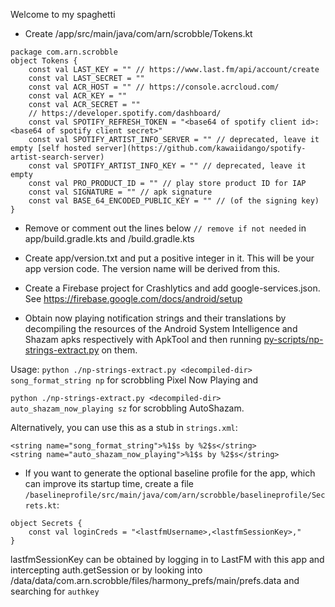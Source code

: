 Welcome to my spaghetti

- Create /app/src/main/java/com/arn/scrobble/Tokens.kt
```
package com.arn.scrobble
object Tokens {
    const val LAST_KEY = "" // https://www.last.fm/api/account/create
    const val LAST_SECRET = ""
    const val ACR_HOST = "" // https://console.acrcloud.com/
    const val ACR_KEY = ""
    const val ACR_SECRET = ""
    // https://developer.spotify.com/dashboard/
    const val SPOTIFY_REFRESH_TOKEN = "<base64 of spotify client id>:<base64 of spotify client secret>"
    const val SPOTIFY_ARTIST_INFO_SERVER = "" // deprecated, leave it empty [self hosted server](https://github.com/kawaiidango/spotify-artist-search-server)
    const val SPOTIFY_ARTIST_INFO_KEY = "" // deprecated, leave it empty
    const val PRO_PRODUCT_ID = "" // play store product ID for IAP
    const val SIGNATURE = "" // apk signature
    const val BASE_64_ENCODED_PUBLIC_KEY = "" // (of the signing key)
}
```
- Remove or comment out the lines below `// remove if not needed` in app/build.gradle.kts and /build.gradle.kts

- Create app/version.txt and put a positive integer in it. This will be your app version code.
The version name will be derived from this.

- Create a Firebase project for Crashlytics and add google-services.json.
See https://firebase.google.com/docs/android/setup

- Obtain now playing notification strings and their translations by decompiling the resources of
the Android System Intelligence and Shazam apks respectively with ApkTool and then running [py-scripts/np-strings-extract.py](py-scripts/np-strings-extract.py) on them.

Usage: `python ./np-strings-extract.py <decompiled-dir> song_format_string np` for scrobbling Pixel Now Playing and

`python ./np-strings-extract.py <decompiled-dir> auto_shazam_now_playing sz` for scrobbling AutoShazam.
    
Alternatively, you can use this as a stub in `strings.xml`:
```
<string name="song_format_string">%1$s by %2$s</string>
<string name="auto_shazam_now_playing">%1$s by %2$s</string>
```

- If you want to generate the optional baseline profile for the app, which can improve its startup time,
create a file `/baselineprofile/src/main/java/com/arn/scrobble/baselineprofile/Secrets.kt`:
```
object Secrets {
    const val loginCreds = "<lastfmUsername>,<lastfmSessionKey>,"
}
```

lastfmSessionKey can be obtained by logging in to LastFM with this app and intercepting auth.getSession
or by looking into /data/data/com.arn.scrobble/files/harmony_prefs/main/prefs.data and searching for `authkey`